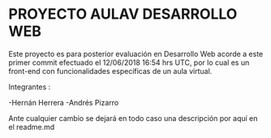 # PROYECTO AULAV DESARROLLO WEB

Este proyecto es para posterior evaluación en Desarrollo Web acorde a este primer commit efectuado el 12/06/2018 16:54 hrs UTC, por lo cual es un front-end con funcionalidades específicas de un aula virtual. 

Integrantes : 

-Hernán Herrera 
-Andrés Pizarro 

Ante cualquier cambio se dejará en todo caso una descripción por aquí en el readme.md

